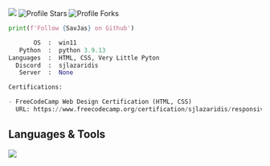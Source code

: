 ![](https://komarev.com/ghpvc/?username=Zer0PointZero&color=b93133)
<img src="https://img.shields.io/badge/dynamic/json?&label=Total%20Stars&color=bb2527&style=flat&style=for-the-badge&query=%24.stars&url=https://api.github-star-counter.workers.dev/user/SavJas" alt="Profile Stars"></a>
<img src="https://img.shields.io/badge/dynamic/json?&label=Total%20Forks&color=bb2527&style=flat&style=for-the-badge&query=%24.forks&url=https://api.github-star-counter.workers.dev/user/SavJas" alt="Profile Forks"></a>

```python
print(f'Follow {SavJas} on Github')
```

```python
       OS  :  win11
   Python  :  python 3.9.13
Languages  :  HTML, CSS, Very Little Pyton
  Discord  :  sjlazaridis
   Server  :  None
```

```python
Certifications:

- FreeCodeCamp Web Design Certification (HTML, CSS)
  URL: https://www.freecodecamp.org/certification/sjlazaridis/responsive-web-design
```
<h2 align="left">Languages & Tools</h2>
<div align="left">
    <img src="https://skillicons.dev/icons?i=html,css,reactjs,atom,vscode,github,discord" />
</div>

